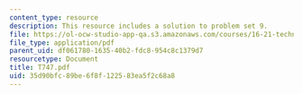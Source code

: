 ```yaml
---
content_type: resource
description: This resource includes a solution to problem set 9.
file: https://ol-ocw-studio-app-qa.s3.amazonaws.com/courses/16-21-techniques-for-structural-analysis-and-design-spring-2005/35d90bfc89be6f8f122583ea5f2c68a8_T747.pdf
file_type: application/pdf
parent_uid: df061780-1635-40b2-fdc8-954c8c1379d7
resourcetype: Document
title: T747.pdf
uid: 35d90bfc-89be-6f8f-1225-83ea5f2c68a8
---
```

